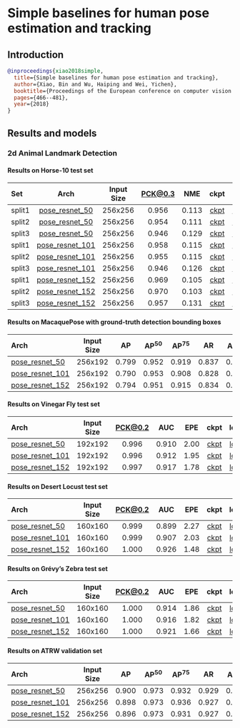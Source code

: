 # Simple baselines for human pose estimation and tracking

## Introduction

<!-- [ALGORITHM] -->

```bibtex
@inproceedings{xiao2018simple,
  title={Simple baselines for human pose estimation and tracking},
  author={Xiao, Bin and Wu, Haiping and Wei, Yichen},
  booktitle={Proceedings of the European conference on computer vision (ECCV)},
  pages={466--481},
  year={2018}
}
```

## Results and models

### 2d Animal Landmark Detection

#### Results on Horse-10 test set

|Set   | Arch  | Input Size | PCK@0.3 |  NME  | ckpt    | log     |
| :--- | :---: | :--------: | :------: | :------: |:------: |:------: |
|split1| [pose_resnet_50](/configs/animal/resnet/horse10/res50_horse10_256x256-split1.py) | 256x256 | 0.956 | 0.113 | [ckpt](https://download.openmmlab.com/mmpose/animal/resnet/res50_horse10_256x256_split1-3a3dc37e_20210405.pth) | [log](https://download.openmmlab.com/mmpose/animal/resnet/res50_horse10_256x256_split1_20210405.log.json) |
|split2| [pose_resnet_50](/configs/animal/resnet/horse10/res50_horse10_256x256-split2.py) | 256x256 | 0.954 | 0.111 | [ckpt](https://download.openmmlab.com/mmpose/animal/resnet/res50_horse10_256x256_split2-65e2a508_20210405.pth) | [log](https://download.openmmlab.com/mmpose/animal/resnet/res50_horse10_256x256_split2_20210405.log.json) |
|split3| [pose_resnet_50](/configs/animal/resnet/horse10/res50_horse10_256x256-split3.py) | 256x256 | 0.946 | 0.129 | [ckpt](https://download.openmmlab.com/mmpose/animal/resnet/res50_horse10_256x256_split3-9637d4eb_20210405.pth) | [log](https://download.openmmlab.com/mmpose/animal/resnet/res50_horse10_256x256_split3_20210405.log.json) |
|split1| [pose_resnet_101](/configs/animal/resnet/horse10/res101_horse10_256x256-split1.py) | 256x256 | 0.958 | 0.115 | [ckpt](https://download.openmmlab.com/mmpose/animal/resnet/res101_horse10_256x256_split1-1b7c259c_20210405.pth) | [log](https://download.openmmlab.com/mmpose/animal/resnet/res101_horse10_256x256_split1_20210405.log.json) |
|split2| [pose_resnet_101](/configs/animal/resnet/horse10/res101_horse10_256x256-split2.py) | 256x256 | 0.955 | 0.115 | [ckpt](https://download.openmmlab.com/mmpose/animal/resnet/res101_horse10_256x256_split2-30e2fa87_20210405.pth) | [log](https://download.openmmlab.com/mmpose/animal/resnet/res101_horse10_256x256_split2_20210405.log.json) |
|split3| [pose_resnet_101](/configs/animal/resnet/horse10/res101_horse10_256x256-split3.py) | 256x256 | 0.946 | 0.126 | [ckpt](https://download.openmmlab.com/mmpose/animal/resnet/res101_horse10_256x256_split3-2eea5bb1_20210405.pth) | [log](https://download.openmmlab.com/mmpose/animal/resnet/res101_horse10_256x256_split3_20210405.log.json) |
|split1| [pose_resnet_152](/configs/animal/resnet/horse10/res152_horse10_256x256-split1.py) | 256x256 | 0.969 | 0.105 | [ckpt](https://download.openmmlab.com/mmpose/animal/resnet/res152_horse10_256x256_split1-7e81fe2d_20210405.pth) | [log](https://download.openmmlab.com/mmpose/animal/resnet/res152_horse10_256x256_split1_20210405.log.json) |
|split2| [pose_resnet_152](/configs/animal/resnet/horse10/res152_horse10_256x256-split2.py) | 256x256 | 0.970 | 0.103 | [ckpt](https://download.openmmlab.com/mmpose/animal/resnet/res152_horse10_256x256_split2-3b3404a3_20210405.pth) | [log](https://download.openmmlab.com/mmpose/animal/resnet/res152_horse10_256x256_split2_20210405.log.json) |
|split3| [pose_resnet_152](/configs/animal/resnet/horse10/res152_horse10_256x256-split3.py) | 256x256 | 0.957 | 0.131 | [ckpt](https://download.openmmlab.com/mmpose/animal/resnet/res152_horse10_256x256_split3-c957dac5_20210405.pth) | [log](https://download.openmmlab.com/mmpose/animal/resnet/res152_horse10_256x256_split3_20210405.log.json) |

#### Results on MacaquePose with ground-truth detection bounding boxes

| Arch  | Input Size | AP | AP<sup>50</sup> | AP<sup>75</sup> | AR | AR<sup>50</sup> | ckpt | log |
| :-------------- | :-----------: | :------: | :------: | :------: | :------: | :------: |:------: |:------: |
| [pose_resnet_50](/configs/animal/resnet/macaque/res50_macaque_256x192.py)  | 256x192 | 0.799 | 0.952 | 0.919 | 0.837 | 0.964 | [ckpt](https://download.openmmlab.com/mmpose/animal/resnet/res50_macaque_256x192-98f1dd3a_20210407.pth) | [log](https://download.openmmlab.com/mmpose/animal/resnet/res50_macaque_256x192_20210407.log.json) |
| [pose_resnet_101](/configs/animal/resnet/macaque/res101_macaque_256x192.py) | 256x192 | 0.790 | 0.953 | 0.908 | 0.828 | 0.967 | [ckpt](https://download.openmmlab.com/mmpose/animal/resnet/res101_macaque_256x192-e3b9c6bb_20210407.pth) | [log](https://download.openmmlab.com/mmpose/animal/resnet/res101_macaque_256x192_20210407.log.json) |
| [pose_resnet_152](/configs/animal/resnet/macaque/res152_macaque_256x192.py) | 256x192 | 0.794 | 0.951 | 0.915 | 0.834 | 0.968 | [ckpt](https://download.openmmlab.com/mmpose/animal/resnet/res152_macaque_256x192-c42abc02_20210407.pth) | [log](https://download.openmmlab.com/mmpose/animal/resnet/res152_macaque_256x192_20210407.log.json) |

#### Results on Vinegar Fly test set

|  Arch  | Input Size | PCK@0.2 |  AUC  |  EPE  | ckpt    | log     |
| :-------- | :--------: | :------: | :------: | :------: |:------: |:------: |
|[pose_resnet_50](/configs/animal/resnet/fly/res50_fly_192x192.py) | 192x192 | 0.996 | 0.910 | 2.00 | [ckpt](https://download.openmmlab.com/mmpose/animal/resnet/res50_fly_192x192-5d0ee2d9_20210407.pth) | [log](https://download.openmmlab.com/mmpose/animal/resnet/res50_fly_192x192_20210407.log.json) |
|[pose_resnet_101](/configs/animal/resnet/fly/res101_fly_192x192.py) | 192x192 | 0.996 | 0.912 | 1.95 | [ckpt](https://download.openmmlab.com/mmpose/animal/resnet/res101_fly_192x192-41a7a6cc_20210407.pth) | [log](https://download.openmmlab.com/mmpose/animal/resnet/res101_fly_192x192_20210407.log.json) |
|[pose_resnet_152](/configs/animal/resnet/fly/res152_fly_192x192.py) | 192x192 | 0.997 | 0.917 | 1.78 | [ckpt](https://download.openmmlab.com/mmpose/animal/resnet/res152_fly_192x192-fcafbd5a_20210407.pth) | [log](https://download.openmmlab.com/mmpose/animal/resnet/res152_fly_192x192_20210407.log.json) |

#### Results on Desert Locust test set

|  Arch  | Input Size | PCK@0.2 |  AUC  |  EPE  | ckpt    | log     |
| :-------- | :--------: | :------: | :------: | :------: |:------: |:------: |
|[pose_resnet_50](/configs/animal/resnet/locust/res50_locust_160x160.py) | 160x160 | 0.999 | 0.899 | 2.27 | [ckpt](https://download.openmmlab.com/mmpose/animal/resnet/res50_locust_160x160-9efca22b_20210407.pth) | [log](https://download.openmmlab.com/mmpose/animal/resnet/res50_locust_160x160_20210407.log.json) |
|[pose_resnet_101](/configs/animal/resnet/locust/res101_locust_160x160.py) | 160x160 | 0.999 | 0.907 | 2.03 | [ckpt](https://download.openmmlab.com/mmpose/animal/resnet/res101_locust_160x160-d77986b3_20210407.pth) | [log](https://download.openmmlab.com/mmpose/animal/resnet/res101_locust_160x160_20210407.log.json) |
|[pose_resnet_152](/configs/animal/resnet/locust/res152_locust_160x160.py) | 160x160 | 1.000 | 0.926 | 1.48 | [ckpt](https://download.openmmlab.com/mmpose/animal/resnet/res152_locust_160x160-4ea9b372_20210407.pth) | [log](https://download.openmmlab.com/mmpose/animal/resnet/res152_locust_160x160_20210407.log.json) |

#### Results on Grévy’s Zebra test set

|  Arch  | Input Size | PCK@0.2 |  AUC  |  EPE  | ckpt    | log     |
| :-------- | :--------: | :------: | :------: | :------: |:------: |:------: |
|[pose_resnet_50](/configs/animal/resnet/zebra/res50_zebra_160x160.py) | 160x160 | 1.000 | 0.914 | 1.86 | [ckpt](https://download.openmmlab.com/mmpose/animal/resnet/res50_zebra_160x160-5a104833_20210407.pth) | [log](https://download.openmmlab.com/mmpose/animal/resnet/res50_zebra_160x160_20210407.log.json) |
|[pose_resnet_101](/configs/animal/resnet/zebra/res101_zebra_160x160.py) | 160x160 | 1.000 | 0.916 | 1.82 | [ckpt](https://download.openmmlab.com/mmpose/animal/resnet/res101_zebra_160x160-e8cb2010_20210407.pth) | [log](https://download.openmmlab.com/mmpose/animal/resnet/res101_zebra_160x160_20210407.log.json) |
|[pose_resnet_152](/configs/animal/resnet/zebra/res152_zebra_160x160.py) | 160x160 | 1.000 | 0.921 | 1.66 | [ckpt](https://download.openmmlab.com/mmpose/animal/resnet/res152_zebra_160x160-05de71dd_20210407.pth) | [log](https://download.openmmlab.com/mmpose/animal/resnet/res152_zebra_160x160_20210407.log.json) |

#### Results on ATRW validation set

| Arch  | Input Size | AP | AP<sup>50</sup> | AP<sup>75</sup> | AR | AR<sup>50</sup> | ckpt | log |
| :-------------- | :-----------: | :------: | :------: | :------: | :------: | :------: |:------: |:------: |
| [pose_resnet_50](/configs/animal/resnet/atrw/res50_atrw_256x256.py)  | 256x256 | 0.900 | 0.973 | 0.932 | 0.929 | 0.985 | [ckpt](https://download.openmmlab.com/mmpose/animal/resnet/res50_atrw_256x256-546c4594_20210414.pth) | [log](https://download.openmmlab.com/mmpose/animal/resnet/res50_atrw_256x256_20210414.log.json) |
| [pose_resnet_101](/configs/animal/resnet/atrw/res101_atrw_256x256.py) | 256x256 | 0.898 | 0.973 | 0.936 | 0.927 | 0.985 | [ckpt](https://download.openmmlab.com/mmpose/animal/resnet/res101_atrw_256x256-da93f371_20210414.pth) | [log](https://download.openmmlab.com/mmpose/animal/resnet/res101_atrw_256x256_20210414.log.json) |
| [pose_resnet_152](/configs/animal/resnet/atrw/res152_atrw_256x256.py) | 256x256 | 0.896 | 0.973 | 0.931 | 0.927 | 0.985 | [ckpt](https://download.openmmlab.com/mmpose/animal/resnet/res152_atrw_256x256-2bb8e162_20210414.pth) | [log](https://download.openmmlab.com/mmpose/animal/resnet/res152_atrw_256x256_20210414.log.json) |
